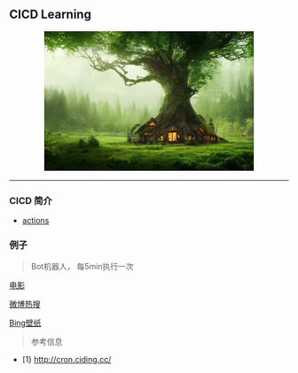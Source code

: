 ## CICD Learning


<html>

<body>
<div align="center">
<img src="./Image/banner.png" height="75%" width="75%">
</div>

<hr>

</body>




</html>


### CICD 简介


* [actions](https://docs.github.com/zh/actions)


### 例子


> Bot机器人， 每5min执行一次

[电影](EDITREADME.md)


[微博热搜](WeiBo.md)

[Bing壁纸](Bing.md)






> 参考信息

* [1}  http://cron.ciding.cc/